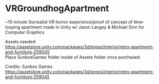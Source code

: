 # VRGroundhogApartment
 ~10 minute Surrealist VR horror experience/proof of concept of time-looping apartment made in Unity w/ Jason Langey & Michael Sinn for Computer Graphics
 
 Assets needed: https://assetstore.unity.com/packages/3d/props/interior/retro-apartment-and-furniture-259045  
 Place SunboxGames folder inside of Assets folder once purchased.

 Credits: Sunbox Games  
 https://assetstore.unity.com/packages/3d/props/interior/retro-apartment-and-furniture-259045 
